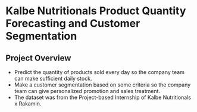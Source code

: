 # Kalbe Nutritionals Product Quantity Forecasting and Customer Segmentation

## Project Overview
- Predict the quantity of products sold every day so the company team can make sufficient daily stock.
- Make a customer segmentation based on some criteria so the company team can give personalized promotion and sales treatment.
- The dataset was from the Project-based Internship of Kalbe Nutritionals x Rakamin. 

